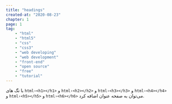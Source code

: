 ```yaml
---
title: "headings"
created-at: "2020-08-23"
chapter: 1
page: 1
tag: 
    - "html"
    - "html5"
    - "css"
    - "css3"
    - "web developing"
    - "web development"
    - "front-end"
    - "open source"
    - "free"
    - "tutorial"
---
```


با تگ های
`html›<h1></h1>`
و
`html›<h2></h2>`
و
`html›<h3></h3>`
و
`html›<h4></h4>`
و
`html›<h5></h5>`
و
`html›<h6></h6>`
می‌توان به صفحه عنوان اضافه کرد.